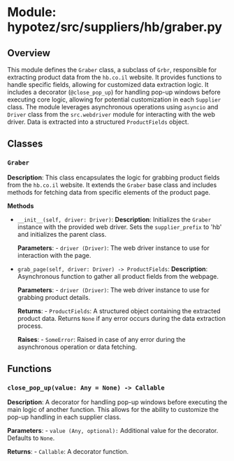 # Module: hypotez/src/suppliers/hb/graber.py

## Overview

This module defines the `Graber` class, a subclass of `Grbr`, responsible for extracting product data from the `hb.co.il` website. It provides functions to handle specific fields, allowing for customized data extraction logic.  It includes a decorator (`@close_pop_up`) for handling pop-up windows before executing core logic, allowing for potential customization in each `Supplier` class.  The module leverages asynchronous operations using `asyncio` and `Driver` class from the `src.webdriver` module for interacting with the web driver.  Data is extracted into a structured `ProductFields` object.

## Classes

### `Graber`

**Description**: This class encapsulates the logic for grabbing product fields from the `hb.co.il` website.  It extends the `Graber` base class and includes methods for fetching data from specific elements of the product page.


**Methods**

- `__init__(self, driver: Driver)`:
    **Description**: Initializes the `Graber` instance with the provided web driver. Sets the `supplier_prefix` to 'hb' and initializes the parent class.

    **Parameters**:
        - `driver (Driver)`: The web driver instance to use for interaction with the page.


- `grab_page(self, driver: Driver) -> ProductFields`:
    **Description**: Asynchronous function to gather all product fields from the webpage.

    **Parameters**:
        - `driver (Driver)`: The web driver instance to use for grabbing product details.

    **Returns**:
        - `ProductFields`: A structured object containing the extracted product data.  Returns `None` if any error occurs during the data extraction process.

    **Raises**:
        - `SomeError`: Raised in case of any error during the asynchronous operation or data fetching.

## Functions

### `close_pop_up(value: Any = None) -> Callable`

**Description**: A decorator for handling pop-up windows before executing the main logic of another function.  This allows for the ability to customize the pop-up handling in each supplier class.

**Parameters**:
    - `value (Any, optional):` Additional value for the decorator. Defaults to `None`.

**Returns**:
    - `Callable`: A decorator function.